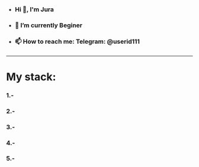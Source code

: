 - <h3>Hi 👋, I'm Jura</h3>
- <h3>🌱 I’m currently Beginer<h3>
- <h3>📫 How to reach me: Telegram: @userid111<h3>
<hr>
<h1>My stack:</h1>

<h3>1.-</h3>
<h3>2.-</h3>
<h3>3.-</h3>
<h3>4.-</h3>
<h3>5.-</h3>

<!---
juracucumber1/juracucumber1 is a ✨ special ✨ repository because its `README.md` (this file) appears on your GitHub profile.
You can click the Preview link to take a look at your changes.
--->
